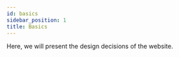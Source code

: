 ```yaml
---
id: basics
sidebar_position: 1
title: Basics
---
```


Here, we will present the design decisions of the website.